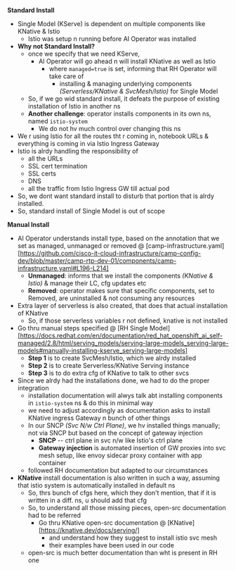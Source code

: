 **Standard Install**

- Single Model (KServe) is dependent on multiple components like KNative & Istio
	- Istio was setup n running before AI Operator was installed
- **Why not Standard Install?**
	- once we specify that we need KServe,
		- AI Operator will go ahead n will install KNative as well as Istio
			- where `managed=true` is set, informing that RH Operator will take care of 
				- installing & managing underlying components *(Serverless/KNative & SvcMesh/Istio)* for Single Model
	- So, if we go wid standard install, it defeats the purpose of existing installation of Istio in another ns
	- **Another challenge**: operator installs components in its own ns, named `istio-system`
		- We do not hv much control over changing this ns
- We r using Istio for all the routes tht r coming in, notebook URLs & everything is coming in via Istio Ingress Gateway
- Istio is alrdy handling the responsibility of
	- all the URLs
	- SSL cert termination
	- SSL certs
	- DNS
	- all the traffic from Istio Ingress GW till actual pod
- So, we dont want standard install to disturb that portion that is alrdy installed.
- So, standard install of Single Model is out of scope



**Manual Install**

- AI Operator understands install type, based on the annotation that we set as managed, unmanaged or removed @ [camp-infrastructure.yaml][https://github.com/cisco-it-cloud-infrastructure/camp-config-dev/blob/master/camp-rtp-dev-01/components/camp-infrastructure.yaml#L196-L214]
	- **Unmanaged**: informs that we install the components _(KNative & Istio)_ & manage their LC, cfg updates etc
	- **Removed**: operator makes sure that specific components, set to Removed, are uninstalled & not consuming any resources
- Extra layer of serverless is also created, that does that actual installation of KNative
	- So, if those serverless variables r not defined, knative is not installed
- Go thru manual steps specified @ [RH Single Model][https://docs.redhat.com/en/documentation/red_hat_openshift_ai_self-managed/2.8/html/serving_models/serving-large-models_serving-large-models#manually-installing-kserve_serving-large-models]
	- **Step 1** is to create SvcMesh/Istio, which we alrdy installed
	- **Step 2** is to create Serverless/KNative Serving instance
	- **Step 3** is to do extra cfg of KNative to talk to other svcs
- Since we alrdy had the installations done, we had to do the proper integration
	- installation documentation will alwys talk abt installing components in `istio-system` ns & do this in minimal way
	- we need to adjust accordingly as documentation asks to install KNative ingress Gateway n bunch of other things
	- In our SNCP _(Svc N/w Ctrl Plane)_, we hv installed things manually; not via SNCP but based on the concept of gateway injection
		- **SNCP** -- ctrl plane in svc n/w like Istio's ctrl plane
		- **Gateway injection** is automated insertion of GW proxies into svc mesh setup, like envoy sidecar proxy container with app container
	- followed RH documentation but adapted to our circumstances
- **KNative** install documentation is also written in such a way, assuming that istio system is automatically installed in default ns
	- So, thrs bunch of cfgs here, which they don't mention, that if it is written in a diff. ns, u should add that cfg
	- So, to understand all those missing pieces, open-src documentation had to be referred
		- Go thru KNative open-src documentation @ [KNative][https://knative.dev/docs/serving/]
			- and understand how they suggest to install istio svc mesh
			- their examples have been used in our code
	- open-src is much better documentation than wht is present in RH one
